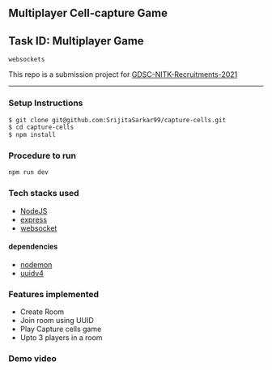## Multiplayer Cell-capture Game

## Task ID: Multiplayer Game
`websockets`

This repo is a submission project for
[GDSC-NITK-Recruitments-2021](https://github.com/WebClub-NITK/GDSC-NITK-Recruitments-2021)

---
### Setup Instructions
```bash
$ git clone git@github.com:SrijitaSarkar99/capture-cells.git
$ cd capture-cells
$ npm install
```

### Procedure to run
```bash
npm run dev
```

### Tech stacks used
+ [NodeJS](https://nodejs.org/en/docs/guides/)
+ [express](https://www.npmjs.com/package/express)
+ [websocket](https://www.npmjs.com/package/websocket)

#### dependencies
+ [nodemon](https://www.npmjs.com/package/nodemon)
+ [uuidv4](https://www.npmjs.com/package/uuidv4)


### Features implemented
+ Create Room
+ Join room using UUID
+ Play Capture cells game
+ Upto 3 players in a room

### Demo video